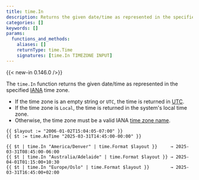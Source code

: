 ```yaml
---
title: time.In
description: Returns the given date/time as represented in the specified IANA time zone.
categories: []
keywords: []
params:
  functions_and_methods:
    aliases: []
    returnType: time.Time
    signatures: [time.In TIMEZONE INPUT]
---
```


{{< new-in 0.146.0 />}}

The `time.In` function returns the given date/time as represented in the specified [IANA](g) time zone.

- If the time zone is an empty string or `UTC`, the time is returned in [UTC](g).
- If the time zone is `Local`, the time is returned in the system's local time zone.
- Otherwise, the time zone must be a valid IANA [time zone name][].

[time zone name]: https://en.wikipedia.org/wiki/List_of_tz_database_time_zones#List

```go-html-template
{{ $layout := "2006-01-02T15:04:05-07:00" }}
{{ $t := time.AsTime "2025-03-31T14:45:00-00:00" }}

{{ $t | time.In "America/Denver" | time.Format $layout }}     → 2025-03-31T08:45:00-06:00
{{ $t | time.In "Australia/Adelaide" | time.Format $layout }} → 2025-04-01T01:15:00+10:30
{{ $t | time.In "Europe/Oslo" | time.Format $layout }}        → 2025-03-31T16:45:00+02:00
```

